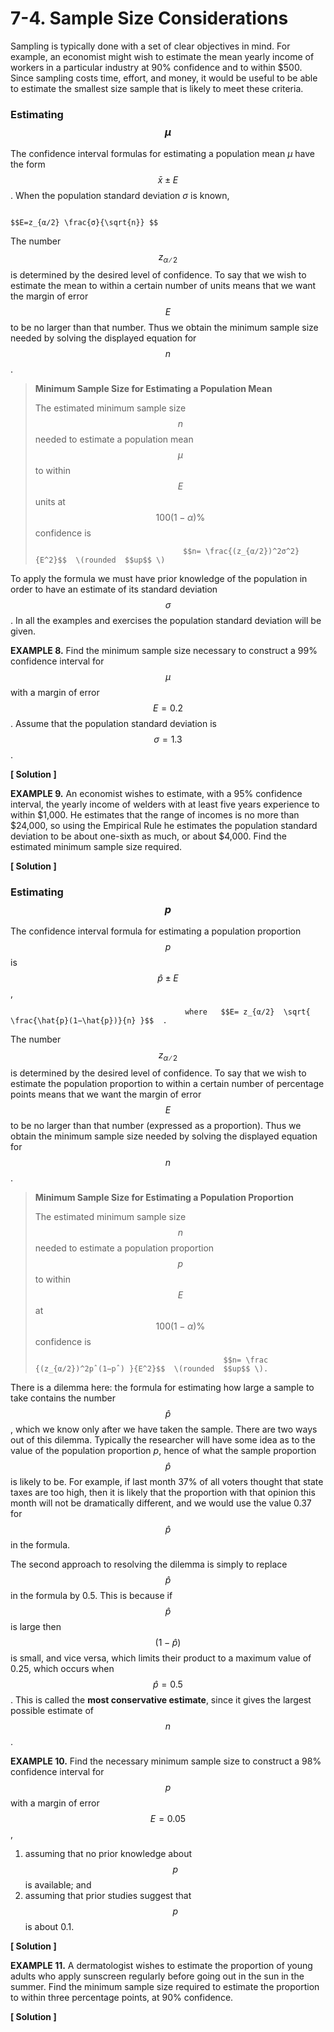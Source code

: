 # 7-4. Sample Size Considerations

Sampling is typically done with a set of clear objectives in mind. For example, an economist might wish to estimate the mean yearly income of workers in a particular industry at 90% confidence and to within $500. Since sampling costs time, effort, and money, it would be useful to be able to estimate the smallest size sample that is likely to meet these criteria.

### Estimating $$μ$$ 

The confidence interval formulas for estimating a population mean _μ_ have the form $$\bar{x}±E$$ . When the population standard deviation _σ_ is known,

                                                                       $$E=z_{α∕2} \frac{σ}{\sqrt{n}} $$ 

The number $$z_{α∕2}$$ is determined by the desired level of confidence. To say that we wish to estimate the mean to within a certain number of units means that we want the margin of error $$E$$ to be no larger than that number. Thus we obtain the minimum sample size needed by solving the displayed equation for $$n$$ .

> **Minimum Sample Size for Estimating a Population Mean**   
>   
> The estimated minimum sample size $$n$$ needed to estimate a population mean $$μ$$ to within $$E$$ units at $$100(1−α)\%$$ confidence is  
>   
>                                      $$n= \frac{(z_{α∕2})^2σ^2} {E^2}$$  \(rounded  $$up$$ \)

To apply the formula we must have prior knowledge of the population in order to have an estimate of its standard deviation $$σ$$ . In all the examples and exercises the population standard deviation will be given.

**EXAMPLE 8.** Find the minimum sample size necessary to construct a 99% confidence interval for $$μ$$ with a margin of error $$E = 0.2$$ . Assume that the population standard deviation is $$σ = 1.3$$ .

**\[ Solution \]**





**EXAMPLE 9.**  An economist wishes to estimate, with a 95% confidence interval, the yearly income of welders with at least five years experience to within $1,000. He estimates that the range of incomes is no more than $24,000, so using the Empirical Rule he estimates the population standard deviation to be about one-sixth as much, or about $4,000. Find the estimated minimum sample size required.

**\[ Solution \]**



### Estimating $$p$$ 

The confidence interval formula for estimating a population proportion $$p$$ is $$\hat{p}±E$$ ,   


                                           where   $$E= z_{α∕2}  \sqrt{ \frac{\hat{p}(1−\hat{p})}{n} }$$  .

The number $$z_{α∕2}$$ is determined by the desired level of confidence. To say that we wish to estimate the population proportion to within a certain number of percentage points means that we want the margin of error $$E$$ to be no larger than that number \(expressed as a proportion\). Thus we obtain the minimum sample size needed by solving the displayed equation for $$n$$ .

> **Minimum Sample Size for Estimating a Population Proportion**    
>   
> The estimated minimum sample size $$n$$ needed to estimate a population proportion $$p$$ to within $$E$$ at $$100(1−α)\%$$ confidence is
>
>                                               $$n= \frac {(z_{α∕2})^2pˆ(1−pˆ) }{E^2}$$  \(rounded  $$up$$ \).

There is a dilemma here: the formula for estimating how large a sample to take contains the number $$\hat{p}$$ , which we know only after we have taken the sample. There are two ways out of this dilemma. Typically the researcher will have some idea as to the value of the population proportion _p_, hence of what the sample proportion $$\hat{p}$$ is likely to be. For example, if last month 37% of all voters thought that state taxes are too high, then it is likely that the proportion with that opinion this month will not be dramatically different, and we would use the value 0.37 for $$\hat{p}$$ in the formula.

The second approach to resolving the dilemma is simply to replace $$\hat{p}$$ in the formula by 0.5. This is because if $$\hat{p}$$ is large then $$(1-\hat{p})$$ is small, and vice versa, which limits their product to a maximum value of 0.25, which occurs when $$\hat{p}=0.5$$ . This is called the **most conservative estimate**, since it gives the largest possible estimate of $$n$$ .

**EXAMPLE 10.** Find the necessary minimum sample size to construct a 98% confidence interval for $$p$$ with a margin of error $$E = 0.05$$ ,

1. assuming that no prior knowledge about $$p$$ is available; and
2. assuming that prior studies suggest that $$p$$ is about 0.1.

**\[ Solution \]**







**EXAMPLE 11.** A dermatologist wishes to estimate the proportion of young adults who apply sunscreen regularly before going out in the sun in the summer. Find the minimum sample size required to estimate the proportion to within three percentage points, at 90% confidence.

**\[ Solution \]**





